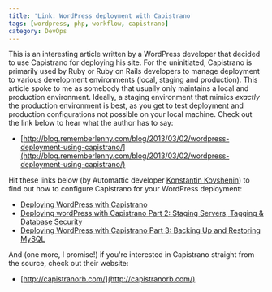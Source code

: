 ```yaml
---
title: 'Link: WordPress deployment with Capistrano'
tags: [wordpress, php, workflow, capistrano]
category: DevOps
---
```


This is an interesting article written by a WordPress developer that decided to use Capistrano for deploying his site. For the uninitiated, Capistrano is primarily used by Ruby or Ruby on Rails developers to manage deployment to various development environments (local, staging and production). This article spoke to me as somebody that usually only maintains a local and production environment. Ideally, a staging environment that mimics *exactly* the production environment is best, as you get to test deployment and production configurations not possible on your local machine. Check out the link below to hear what the author has to say:

- [http://blog.rememberlenny.com/blog/2013/03/02/wordpress-deployment-using-capistrano/](http://blog.rememberlenny.com/blog/2013/03/02/wordpress-deployment-using-capistrano/)

Hit these links below (by Automattic developer [Konstantin Kovshenin](http://theme.fm/)) to find out how to configure Capistrano for your WordPress deployment:

- [Deploying WordPress with Capistrano](http://theme.fm/2011/08/tutorial-deploying-wordpress-with-capistrano-2082/)
- [Deploying wordPress with Capistrano Part 2: Staging Servers, Tagging & Database Security](http://theme.fm/2011/09/deploying-wordpress-with-capistrano-part-2-staging-servers-tagging-database-security-2213/)
- [Deploying WordPress with Capistrano Part 3: Backing Up and Restoring MySQL](http://theme.fm/2011/11/deploying-wordpress-with-capistrano-part-3-backing-up-and-restoring-mysql-2922/)

And (one more, I promise!) if you're interested in Capistrano straight from the source, check out their website:

- [http://capistranorb.com/](http://capistranorb.com/)
